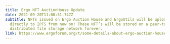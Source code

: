 ```yaml
---
title: Ergo NFT AuctionHouse Update
date: 2021-09-20T11:00:51.747Z
subtitle: NFTs issued on Ergo Auction House and ErgoUtils will be uploaded
  directly to IPFS from now on! These NFT’s will be stored on a peer-to-peer
  distributed file storage network forever.
link: https://www.ergoforum.org/t/some-details-about-ergo-auction-house/428/35
---
```

